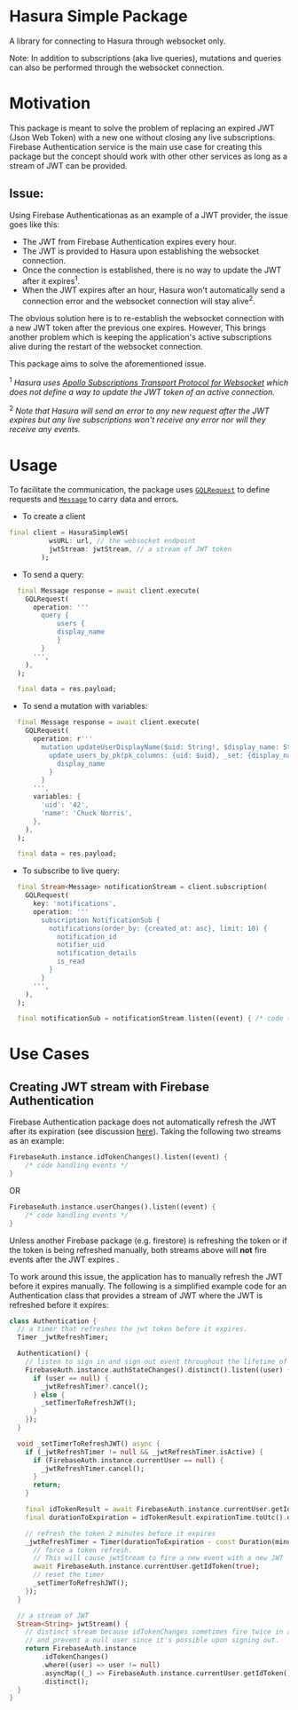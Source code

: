 # Hasura Simple Package
A library for connecting to Hasura through websocket only.

Note: In addition to subscriptions (aka live queries), mutations and queries can also be performed through the websocket connection. 

# Motivation
This package is meant to solve the problem of replacing an expired JWT (Json Web Token) with a new one without closing any live subscriptions. Firebase Authentication service is the main use case for creating this package but the concept should work with other other services as long as a stream of JWT can be provided. 

## Issue: 
Using Firebase Authenticationas as an example of a JWT provider, the issue goes like this:
- The JWT from Firebase Authentication expires every hour. 
- The JWT is provided to Hasura upon establishing the websocket connection.
- Once the connection is established, there is no way to update the JWT after it expires<sup>1</sup>.
- When the JWT expires after an hour, Hasura won't automatically send a connection error and the websocket connection will stay alive<sup>2</sup>.


The obvious solution here is to re-establish the websocket connection with a new JWT token after the previous one expires. However, This brings another problem which is keeping the application's active subscriptions alive during the restart of the websocket connection. 

This package aims to solve the aforementioned issue.  

<sup>1</sup> _Hasura uses [Apollo Subscriptions Transport Protocol for Websocket](https://github.com/apollographql/subscriptions-transport-ws/blob/master/PROTOCOL.md) which does not define a way to update the JWT token of an active connection._ 

<sup>2</sup> _Note that Hasura will send an error to any new request after the JWT expires but any live subscriptions won't receive any error nor will they receive any events._


# Usage
To facilitate the communication, the package uses [`GQLRequest`](lib/src/request.dart) to define requests and [`Message`](lib/src/message.dart) to carry data and errors. 

* To create a client
```dart
final client = HasuraSimpleWS(
          wsURL: url, // the websocket endpoint
          jwtStream: jwtStream, // a stream of JWT token
        );
```
* To send a query:
```dart
  final Message response = await client.execute(
    GQLRequest(
      operation: '''
        query {
            users {
            display_name
            }
        }
      ''',
    ),
  );

  final data = res.payload;
```
* To send a mutation with variables: 
```dart
  final Message response = await client.execute(
    GQLRequest(
      operation: r''' 
        mutation updateUserDisplayName($uid: String!, $display_name: String!) {
          update_users_by_pk(pk_columns: {uid: $uid}, _set: {display_name: $display_name}) {
            display_name
          }
        }
      ''',
      variables: {
        'uid': '42',
        'name': 'Chuck Norris',
      },
    ),
  );

  final data = res.payload;
```
* To subscribe to live query:

```dart
  final Stream<Message> notificationStream = client.subscription(
    GQLRequest(
      key: 'notifications',
      operation: ''' 
        subscription NotificationSub {
          notifications(order_by: {created_at: asc}, limit: 10) {
            notification_id
            notifier_uid
            notification_details
            is_read
          }
        }
      ''',
    ),
  );

  final notificationSub = notificationStream.listen((event) { /* code to handle events */ });
```

# Use Cases

## Creating JWT stream with Firebase Authentication
Firebase Authentication package does not automatically refresh the JWT after its expiration (see discussion [here](https://github.com/FirebaseExtended/flutterfire/issues/7363#event-5617741381)). Taking the following two streams as an example:

```dart
FirebaseAuth.instance.idTokenChanges().listen((event) { 
    /* code handling events */
}
```
OR

```dart
FirebaseAuth.instance.userChanges().listen((event) {  
    /* code handling events */
}
```
Unless another Firebase package (e.g. firestore) is refreshing the token or if the token is being refreshed manually, both streams above will **not** fire events after the JWT expires . 

To work around this issue, the application has to manually refresh the JWT before it expires manually. The following is a simplified example code for an Authentication class that provides a stream of JWT where the JWT is refreshed before it expires:

```dart
class Authentication {
  // a timer that refreshes the jwt token before it expires.
  Timer _jwtRefreshTimer;

  Authentication() {
    // listen to sign in and sign out event throughout the lifetime of this object
    FirebaseAuth.instance.authStateChanges().distinct().listen((user) {
      if (user == null) {
        _jwtRefreshTimer?.cancel();
      } else {
        _setTimerToRefreshJWT();
      }
    });
  }

  void _setTimerToRefreshJWT() async {
    if (_jwtRefreshTimer != null && _jwtRefreshTimer.isActive) {
      if (FirebaseAuth.instance.currentUser == null) {
        _jwtRefreshTimer.cancel();
      }
      return;
    }

    final idTokenResult = await FirebaseAuth.instance.currentUser.getIdTokenResult();
    final durationToExpiration = idTokenResult.expirationTime.toUtc().difference(DateTime.now().toUtc());

    // refresh the token 2 minutes before it expires
    _jwtRefreshTimer = Timer(durationToExpiration - const Duration(minutes: 2), () async {
      // force a token refresh. 
      // This will cause jwtStream to fire a new event with a new JWT
      await FirebaseAuth.instance.currentUser.getIdToken(true);
      // reset the timer
      _setTimerToRefreshJWT();
    });
  }

  // a stream of JWT 
  Stream<String> jwtStream() {
    // distinct stream because idTokenChanges sometimes fire twice in a row,
    // and prevent a null user since it's possible upon signing out.
    return FirebaseAuth.instance
        .idTokenChanges()
        .where((user) => user != null)
        .asyncMap((_) => FirebaseAuth.instance.currentUser.getIdToken())
        .distinct();
  }
}
```

